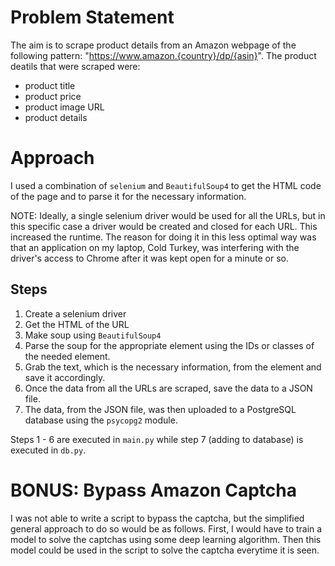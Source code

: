 # Problem Statement

The aim is to scrape product details from an Amazon webpage of the following pattern: "https://www.amazon.{country}/dp/{asin}". The product deatils that were scraped were:
- product title
- product price
- product image URL
- product details

# Approach

I used a combination of `selenium` and `BeautifulSoup4` to get the HTML code of the page and to parse it for the necessary information. 

NOTE: Ideally, a single selenium driver would be used for all the URLs, but in this specific case a driver would be created and closed for each URL. This increased the runtime. The reason for doing it in this less optimal way was that an application on my laptop, Cold Turkey, was interfering with the driver's access to Chrome after it was kept open for a minute or so.

## Steps
1. Create a selenium driver
2. Get the HTML of the URL
3. Make soup using `BeautifulSoup4`
4. Parse the soup for the appropriate element using the IDs or classes of the needed element.
5. Grab the text, which is the necessary information, from the element and save it accordingly.
6. Once the data from all the URLs are scraped, save the data to a JSON file.
7. The data, from the JSON file, was then uploaded to a PostgreSQL database using the `psycopg2` module.

Steps 1 - 6 are executed in `main.py` while step 7 (adding to database) is executed in `db.py`.

# BONUS: Bypass Amazon Captcha

I was not able to write a script to bypass the captcha, but the simplified general approach to do so would be as follows. First, I would have to train a model to solve the captchas using some deep learning algorithm. Then this model could be used in the script to solve the captcha everytime it is seen.
